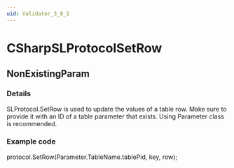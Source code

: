 ```yaml
---
uid: Validator_3_8_1
---
```


# CSharpSLProtocolSetRow

## NonExistingParam

<!-- Description, Properties, ... sections are auto-generated. -->
<!-- REPLACE ME AUTO-GENERATION -->

### Details

SLProtocol.SetRow is used to update the values of a table row.
Make sure to provide it with an ID of a table parameter that exists.
Using Parameter class is recommended.

### Example code

protocol.SetRow(Parameter.TableName.tablePid, key, row);
